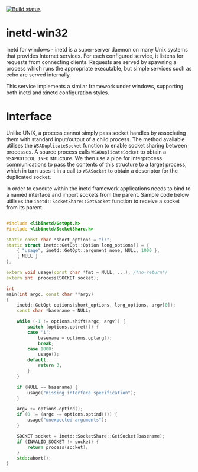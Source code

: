 [![Build status](https://ci.appveyor.com/api/projects/status/6fq5on94pp3i87kj?svg=true&passingText=MSVC%20Passing&failingText=MSVC%20Failing&pendingText=MSVC%20Pending)](https://ci.appveyor.com/project/adamyg/inetd-win32-msvc/)

# inetd-win32

inetd for windows - inetd is a super-server daemon on many Unix systems that provides Internet services. For each configured service, it listens for requests from connecting clients. Requests are served by spawning a process which runs the appropriate executable, but simple services such as echo are served internally.

This service implements a similar framework under windows, supporting both inetd and xinetd configuration styles.

# Interface

Unlike UNIX, a process cannot simply pass socket handles by associating them with standard input/output of a child process. The method available utilises the `WSADuplicateSocket` function to enable socket sharing between processes. A source process calls `WSADuplicateSocket` to obtain a `WSAPROTOCOL_INFO` structure. We then use a pipe for interprocess communications to pass the contents of this structure to a target process, which in turn uses it in a call to `WSASocket` to obtain a descriptor for the duplicated socket.

In order to execute within the inetd framework applications needs to bind to a named interface and import sockets from the parent. 
Sample code below utilises the `inetd::SocketShare::GetSocket` function to receive a socket from its parent.

```c++

#include <libinetd/GetOpt.h>
#include <libinetd/SocketShare.h>

static const char *short_options = "i:";
static struct inetd::GetOpt::Option long_options[] = {
    { "usage", inetd::GetOpt::argument_none, NULL, 1000 },
    { NULL }
};

extern void usage(const char *fmt = NULL, ...); /*no-return*/
extern int  process(SOCKET socket);

int
main(int argc, const char **argv)
{
    inetd::GetOpt options(short_options, long_options, argv[0]);
    const char *basename = NULL;

    while (-1 != options.shift(argc, argv)) {
        switch (options.optret()) {
        case 'i':
            basename = options.optarg();
            break;
        case 1000:
            usage();
        default:
            return 3;
        }
    }

    if (NULL == basename) {
        usage("missing interface specification");
    }

    argv += options.optind();
    if (0 != (argc -= options.optind())) {
        usage("unexpected arguments");
    }

    SOCKET socket = inetd::SocketShare::GetSocket(basename);
    if (INVALID_SOCKET != socket) {
        return process(socket);
    }
    std::abort();
}

```
